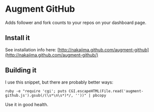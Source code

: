 # Augment GitHub

Adds follower and fork counts to your repos on your dashboard page.

## Install it

See installation info here: [http://nakajima.github.com/augment-github](http://nakajima.github.com/augment-github/)

## Building it

I use this snippet, but there are probably better ways:

    ruby -e "require 'cgi'; puts CGI.escapeHTML(File.read('augment-github.js').gsub(/(\s*\n\s*)*/, ''))" | pbcopy

Use it in good health.
